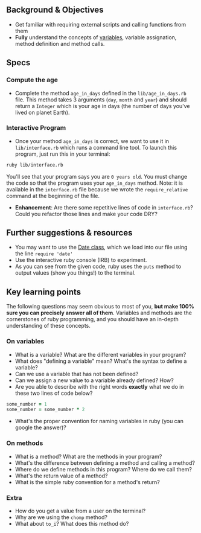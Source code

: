 ## Background & Objectives

- Get familiar with requiring external scripts and calling functions from them
- **Fully** understand the concepts of [variables](http://en.wikipedia.org/wiki/Program_variable), variable assignation, method definition and method calls.

## Specs

### Compute the age

- Complete the method `age_in_days` defined in the `lib/age_in_days.rb` file. This method takes 3 arguments (`day`, `month` and `year`) and should return a `Integer` which is your age in days (the number of days you've lived on planet Earth).

### Interactive Program

- Once your method `age_in_days` is correct, we want to use it in `lib/interface.rb` which runs a command line tool. To launch this program, just run this in your terminal:

```bash
ruby lib/interface.rb
```

You'll see that your program says you are `0 years old`. You must change the code so that the program uses your `age_in_days` method. Note: it is available in the `interface.rb` file because we wrote the `require_relative` command at the beginning of the file.

- **Enhancement**: Are there some repetitive lines of code in `interface.rb`? Could you refactor those lines and make your code DRY?

## Further suggestions & resources

- You may want to use the [Date class](https://ruby-doc.org/stdlib-2.2.10/libdoc/date/rdoc/Date.html), which we load into our file using the line `require 'date'`
- Use the interactive ruby console (IRB) to experiment.
- As you can see from the given code, ruby uses the `puts` method to output values (show you things!) to the terminal.

## Key learning points

The following questions may seem obvious to most of you, **but make 100% sure you can precisely answer all of them**. Variables and methods are the cornerstones of ruby programming, and you should have an in-depth understanding of these concepts.

### On variables

- What is a variable? What are the different variables in your program?
- What does "defining a variable" mean? What's the syntax to define a variable?
- Can we use a variable that has not been defined?
- Can we assign a new value to a variable already defined? How?
- Are you able to describe with the right words **exactly** what we do in these two lines of code below?

```ruby
some_number = 1
some_number = some_number * 2
```

- What's the proper convention for naming variables in ruby (you can google the answer)?

### On methods

- What is a method? What are the methods in your program?
- What's the difference between defining a method and calling a method?
- Where do we define methods in this program? Where do we call them?
- What's the return value of a method?
- What is the simple ruby convention for a method's return?

### Extra

- How do you get a value from a user on the terminal?
- Why are we using the `chomp` method?
- What about `to_i`? What does this method do?
